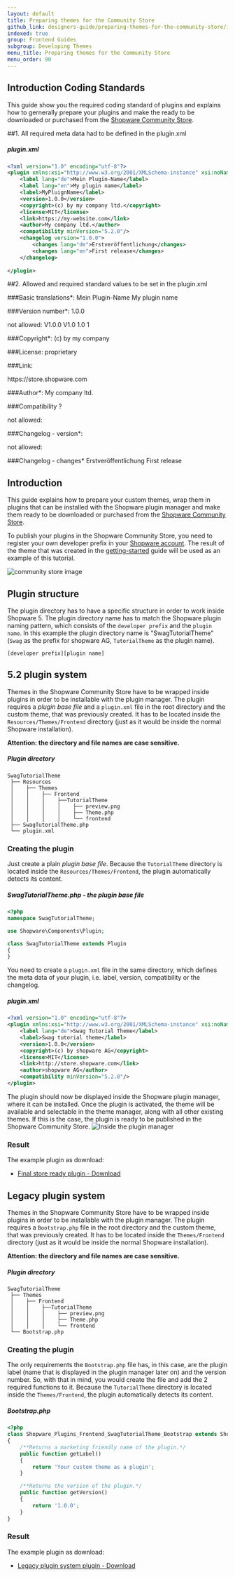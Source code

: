 ```yaml
---
layout: default
title: Preparing themes for the Community Store
github_link: designers-guide/preparing-themes-for-the-community-store/index.md
indexed: true
group: Frontend Guides
subgroup: Developing Themes
menu_title: Preparing themes for the Community Store
menu_order: 90
---
```


<div class="toc-list"></div>

## Introduction Coding Standards
This guide show you the required coding standard of plugins and explains how to gernerally prepare your plugins and make the ready to be downloaded or purchased from the [Shopware Community Store](http://store.shopware.com/en/).

##1. All required meta data had to be defined in the plugin.xml

##### plugin.xml
```xml
<?xml version="1.0" encoding="utf-8"?>
<plugin xmlns:xsi="http://www.w3.org/2001/XMLSchema-instance" xsi:noNamespaceSchemaLocation="https://raw.githubusercontent.com/shopware/shopware/5.2/engine/Shopware/Components/Plugin/schema/plugin.xsd">
    <label lang="de">Mein Plugin-Name</label>
    <label lang="en">My plugin name</label>
    <label>MyPluignName</label>
    <version>1.0.0</version>
    <copyright>(c) by my company ltd.</copyright>
    <license>MIT</license>
    <link>https://my-website.com</link>
    <author>My company ltd.</author>
    <compatibility minVersion="5.2.0"/>
    <changelog version="1.0.0">
        <changes lang="de">Erstveröffentlichung</changes>
        <changes lang="en">First release</changes>
    </changelog>
        
</plugin>
```
##2. Allowed and required standard values to be set in the plugin.xml

###Basic translations*:
<label lang="de">Mein Plugin-Name</label>
<label lang="en">My plugin name</label>

###Version number*:
<version>1.0.0</version>

not allowed:
<version>V1.0.0</version>
<version>V1.0</version>
<version>1.0</version>
<version>1</version>

###Copyright*:
<copyright>(c) by my company</copyright>

###License:
<license>proprietary</license>

###Link:
<link>https://store.shopware.com</link>

###Author*:
<author>My company ltd.</author>

###Compatibility ?
<compatibility minVersion="5.3.0"/>

not allowed:
<compatibility minVersion="5.3"/>
<compatibility minVersion="5"/>
<compatibility minVersion="5.0.0"/>

###Changelog - version*:
<changelog version="1.0.0">

not allowed:
<changelog version="V1.0.0">
<changelog version="V1.0">
<changelog version="1.0">
<changelog version="1">

###Changelog - changes*
<changes lang="de">Erstveröffentlichung</changes>
<changes lang="en">First release</changes> </changelog>


## Introduction
This guide explains how to prepare your custom themes, wrap them in plugins that can be installed with the Shopware plugin manager and make them ready to be downloaded or purchased from the [Shopware Community Store](http://store.shopware.com/en/).

To publish your plugins in the Shopware Community Store, you need to register your own developer prefix in your [Shopware account](https://account.shopware.com). The result of the theme that was created in the [getting-started](../getting-started/) guide will be used as an example of this tutorial.

![community store image](img-store.jpg)

## Plugin structure
The plugin directory has to have a specific structure in order to work inside Shopware 5. The plugin directory name has to match the Shopware plugin naming pattern, which consists of the `developer prefix` and the `plugin name`. In this example the plugin directory name is "SwagTutorialTheme" (`Swag` as the prefix for shopware AG, `TutorialTheme` as the plugin name).

```
[developer prefix][plugin name]
```

## 5.2 plugin system

Themes in the Shopware Community Store have to be wrapped inside plugins in order to be installable with the plugin manager. The plugin requires a *plugin base file* and a `plugin.xml` file in the root directory and the custom theme, that was previously created. It has to be located inside the `Resources/Themes/Frontend` directory (just as it would be inside the normal Shopware installation).

**Attention: the directory and file names are case sensitive.**

##### Plugin directory
```
SwagTutorialTheme
 ├── Resources
 │    ├── Themes
 │    │    ├── Frontend
 │    │    │    ├──TutorialTheme
 │    │    │    │    ├── preview.png
 │    │    │    │    ├── Theme.php
 │    │    │    │    └── frontend
 ├── SwagTutorialTheme.php
 └── plugin.xml
```

### Creating the plugin

Just create a plain *plugin base file*. Because the `TutorialTheme` directory is located inside the `Resources/Themes/Frontend`, the plugin automatically detects its content.

##### SwagTutorialTheme.php - *the plugin base file*
```php
<?php
namespace SwagTutorialTheme;

use Shopware\Components\Plugin;

class SwagTutorialTheme extends Plugin
{
}
```

You need to create a `plugin.xml` file in the same directory, which defines the meta data of your plugin, i.e. label, version, compatibility or the changelog.

##### plugin.xml
```xml
<?xml version="1.0" encoding="utf-8"?>
<plugin xmlns:xsi="http://www.w3.org/2001/XMLSchema-instance" xsi:noNamespaceSchemaLocation="https://raw.githubusercontent.com/shopware/shopware/5.2/engine/Shopware/Components/Plugin/schema/plugin.xsd">
    <label lang="de">Swag Tutorial Theme</label>
    <label>Swag tutorial theme</label>
    <version>1.0.0</version>
    <copyright>(c) by shopware AG</copyright>
    <license>MIT</license>
    <link>http://store.shopware.com</link>
    <author>shopware AG</author>
    <compatibility minVersion="5.2.0"/>
</plugin>
```

The plugin should now be displayed inside the Shopware plugin manager, where it can be installed. Once the plugin is activated, the theme will be available and selectable in the theme manager, along with all other existing themes. If this is the case, the plugin is ready to be published in the Shopware Community Store.
![Inside the plugin manager](img-pm.jpg)

### Result
The example plugin as download:

+   [Final store ready plugin - Download](/exampleplugins/SwagTutorialTheme.zip)


## Legacy plugin system

Themes in the Shopware Community Store have to be wrapped inside plugins in order to be installable with the plugin manager. The plugin requires a `Bootstrap.php` file in the root directory and the custom theme, that was previously created. It has to be located inside the `Themes/Frontend` directory (just as it would be inside the normal Shopware installation).

**Attention: the directory and file names are case sensitive.**

##### Plugin directory
```
SwagTutorialTheme
 ├── Themes
 │    ├── Frontend
 │    │    ├──TutorialTheme
 │    │    │    ├── preview.png
 │    │    │    ├── Theme.php
 │    │    │    └── frontend
 └── Bootstrap.php
```

### Creating the plugin

The only requirements the `Bootstrap.php` file has, in this case, are the plugin label (name that is displayed in the plugin manager later on) and the version number. So, with that in mind, you would create the file and add the 2 required functions to it. Because the `TutorialTheme` directory is located inside the `Themes/Frontend`, the plugin automatically detects its content.

##### Bootstrap.php
```php
<?php
class Shopware_Plugins_Frontend_SwagTutorialTheme_Bootstrap extends Shopware_Components_Plugin_Bootstrap
{
    /**Returns a marketing friendly name of the plugin.*/
    public function getLabel()
    {
        return 'Your custom theme as a plugin';
    }

    /**Returns the version of the plugin.*/
    public function getVersion()
    {
        return '1.0.0';
    }
}
```

### Result
The example plugin as download:

+   [Legacy plugin system plugin - Download](/exampleplugins/SwagLegacyTutorialTheme.zip)
